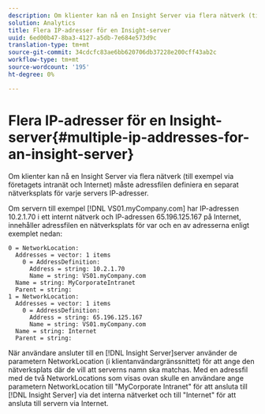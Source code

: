 ```yaml
---
description: Om klienter kan nå en Insight Server via flera nätverk (till exempel via företagets intranät och Internet) måste adressfilen definiera en separat nätverksplats för varje servers IP-adresser.
solution: Analytics
title: Flera IP-adresser för en Insight-server
uuid: 6ed00b47-8ba3-4127-a5db-7e684e573d9c
translation-type: tm+mt
source-git-commit: 34cdcfc83ae6bb620706db37228e200cff43ab2c
workflow-type: tm+mt
source-wordcount: '195'
ht-degree: 0%

---
```



# Flera IP-adresser för en Insight-server{#multiple-ip-addresses-for-an-insight-server}

Om klienter kan nå en Insight Server via flera nätverk (till exempel via företagets intranät och Internet) måste adressfilen definiera en separat nätverksplats för varje servers IP-adresser.

Om servern till exempel [!DNL VS01.myCompany.com] har IP-adressen 10.2.1.70 i ett internt nätverk och IP-adressen 65.196.125.167 på Internet, innehåller adressfilen en nätverksplats för var och en av adresserna enligt exemplet nedan:

```
0 = NetworkLocation: 
  Addresses = vector: 1 items
    0 = AddressDefinition: 
      Address = string: 10.2.1.70
      Name = string: VS01.myCompany.com
  Name = string: MyCorporateIntranet
  Parent = string: 
1 = NetworkLocation: 
  Addresses = vector: 1 items
    0 = AddressDefinition: 
      Address = string: 65.196.125.167
      Name = string: VS01.myCompany.com
  Name = string: Internet
  Parent = string:
```

När användare ansluter till en [!DNL Insight Server]server använder de parametern NetworkLocation (i klientanvändargränssnittet) för att ange den nätverksplats där de vill att serverns namn ska matchas. Med en adressfil med de två NetworkLocations som visas ovan skulle en användare ange parametern NetworkLocation till &quot;MyCorporate Intranet&quot; för att ansluta till [!DNL Insight Server] via det interna nätverket och till &quot;Internet&quot; för att ansluta till servern via Internet.
